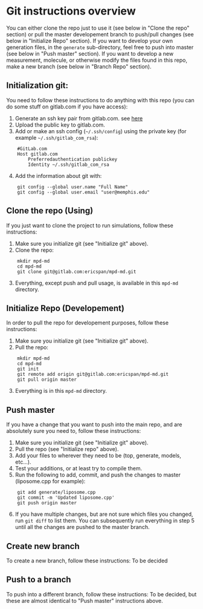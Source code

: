 # Git instructions overview
You can either clone the repo just to use it (see below in "Clone the repo" section) or pull the master developement branch to push/pull changes (see below in "Initialize Repo" section). If you want to develop your own generation files, in the `generate` sub-directory, feel free to push into master (see below in "Push master" section). If you want to develop a new measurement, molecule, or otherwise modify the files found in this repo, make a new branch (see below in "Branch Repo" section).

## Initialization git:
You need to follow these instructions to do anything with this repo (you can do some stuff on gitlab.com if you have access):
1. Generate an ssh key pair from gitlab.com. see [here](https://docs.gitlab.com/ee/ssh/)
2. Upload the public key to gitlab.com.
3. Add or make an ssh config (`~/.ssh/config`) using the private key (for example `~/.ssh/gitlab_com_rsa`):
```
	#GitLab.com
	Host gitlab.com
		Preferredauthentication publickey
		Identity ~/.ssh/gitlab_com_rsa
```
4. Add the information about git with:
```
	git config --global user.name "Full Name"
	git config --global user.email "user@memphis.edu"
```

## Clone the repo (Using)
If you just want to clone the project to run simulations, follow these instructions:
1. Make sure you initialize git (see "Initialize git" above).
2. Clone the repo:
```
	mkdir mpd-md
	cd mpd-md
	git clone git@gitlab.com:ericspan/mpd-md.git
```

3. Everything, except push and pull usage, is available in this `mpd-md` directory.

## Initialize Repo (Developement)
In order to pull the repo for developement purposes, follow these instructions:
1. Make sure you initialize git (see "Initialize git" above).
2. Pull the repo:
```
	mkdir mpd-md
	cd mpd-md
	git init
	git remote add origin git@gitlab.com:ericspan/mpd-md.git
	git pull origin master
```

3. Everything is in this `mpd-md` directory.

## Push master
If you have a change that you want to push into the main repo, and are absolutely sure you need to, follow these instructions:
1. Make sure you initialize git (see "Initialize git" above).
2. Pull the repo (see "Initialize repo" above).
3. Add your files to wherever they need to be (top, generate, models, etc...).
4. Test your additions, or at least try to compile them.
5. Run the following to add, commit, and push the changes to master (liposome.cpp for example):
```
	git add generate/liposome.cpp
	git commit -m 'Updated liposome.cpp'
	git push origin master
```
6. If you have multiple changes, but are not sure which files you changed, run `git diff` to list them. You can subsequently run everything in step 5 until all the changes are pushed to the master branch.

## Create new branch
To create a new branch, follow these instructions:
To be decided

## Push to a branch
To push into a different branch, follow these instructions:
To be decided, but these are almost identical to "Push master" instructions above.


